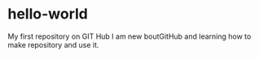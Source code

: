 # hello-world
My first repository on GIT Hub
I am new boutGitHub and learning how to make repository and use it.
